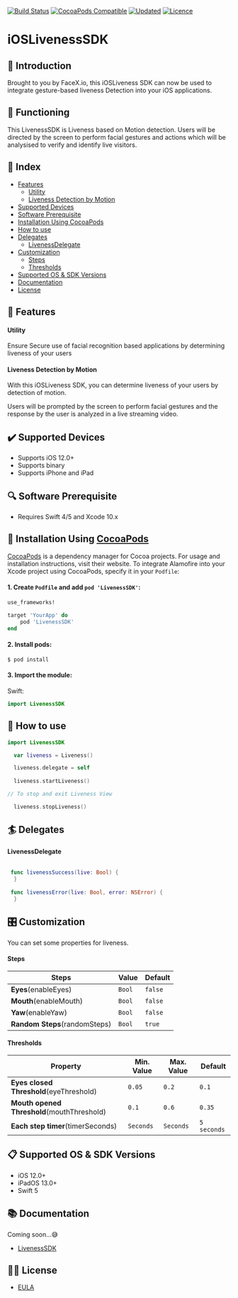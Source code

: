 
[![Build Status](https://img.shields.io/cocoapods/p/LivenessSDK)](https://img.shields.io/cocoapods/p/LivenessSDK)
[![CocoaPods Compatible](https://img.shields.io/cocoapods/v/LivenessSDK)](https://img.shields.io/cocoapods/v/LivenessSDK)
[![Updated](https://img.shields.io/github/last-commit/friendlynandy/LivenessSDK)](https://img.shields.io/github/last-commit/friendlynandy/LivenessSDK)
[![Licence](https://img.shields.io/cocoapods/l/LivenessSDK?color=red&logo=red)](https://img.shields.io/cocoapods/l/LivenessSDK?color=red&logo=red)


# iOSLivenessSDK

## 📜 Introduction
Brought to you by FaceX.io, this iOSLiveness SDK can now be used to integrate gesture-based liveness Detection into your iOS applications. 

## 🔧 Functioning
This LivenessSDK is Liveness based on Motion detection. Users will be directed by the screen to perform facial gestures and actions which will be analysised to verify and identify live visitors.  

## 📑 Index
* [Features](#-features)
   * [Utility](#utility)
   * [Liveness Detection by Motion](#liveness-detection-by-motion)   
* [Supported Devices](#️-supported-devices)
* [Software Prerequisite](#-software-prerequisite)
* [Installation Using CocoaPods](#-installation-using-cocoapods)
* [How to use](#-how-to-use)
* [Delegates](#-delegates)
   * [LivenessDelegate](#livenessdelegate)
* [Customization](#-customization)
  * [Steps](#steps)
  * [Thresholds](#thresholds)  
* [Supported OS & SDK Versions](#-supported-os--sdk-versions)
* [Documentation](#-documentation)
* [License](#-license)

## 🌟 Features

#### Utility
Ensure Secure use of facial recognition based applications by determining liveness of your users

#### Liveness Detection by Motion

With this iOSLiveness SDK, you can determine liveness of your users by detection of motion.

Users will be prompted by the screen to perform facial gestures and the response by the user is analyzed in a live streaming video.


## ✔️ Supported Devices
- Supports iOS 12.0+
- Supports binary
- Supports iPhone and iPad


## 🔍 Software Prerequisite 
- Requires Swift 4/5 and Xcode 10.x

## 📲 Installation Using [CocoaPods](https://cocoapods.org)

[CocoaPods](https://cocoapods.org) is a dependency manager for Cocoa projects. For usage and installation instructions, visit their website. To integrate Alamofire into your Xcode project using CocoaPods, specify it in your `Podfile`:


#### 1. Create `Podfile` and add `pod 'LivenessSDK'`:

```ruby
use_frameworks!

target 'YourApp' do
    pod 'LivenessSDK'
end
```

#### 2. Install pods:

```
$ pod install
```

#### 3. Import the module:

Swift:
```swift
import LivenessSDK
```

## 🐒 How to use
```swift
import LivenessSDK

  var liveness = Liveness()

  liveness.delegate = self
 
  liveness.startLiveness()

// To stop and exit Liveness View

  liveness.stopLiveness()

```

## 🏄 Delegates

#### LivenessDelegate

```swift

 func livenessSuccess(live: Bool) {
  }
  
 func livenessError(live: Bool, error: NSError) {
  }

```

## 🎛 Customization

You can set some properties for liveness.

#### Steps
| Steps | Value | Default | 
| ------- | ------- |------- | 
| **Eyes**(enableEyes)  | `Bool` | `false` | 
| **Mouth**(enableMouth)   | `Bool` | `false` | 
| **Yaw**(enableYaw)   | `Bool` | `false` | 
| **Random Steps**(randomSteps)   | `Bool` | `true` | 


#### Thresholds
| Property | Min. Value | Max. Value | Default | 
| ------- | ------- | ------- |------- | 
| **Eyes closed Threshold**(eyeThreshold)  | `0.05` | `0.2` | `0.1` | 
| **Mouth opened Threshold**(mouthThreshold)   | `0.1` | `0.6` | `0.35` | 
| **Each step timer**(timerSeconds)   | `Seconds`| `Seconds` | `5 seconds` | 


## 📋 Supported OS & SDK Versions
* iOS 12.0+
* iPadOS 13.0+
* Swift 5

## 📚 Documentation 
Coming soon...😅

- [LivenessSDK](https://nuclearace.github.io/LivenessSDK/Classes/LivenessSDK.html)

## 👮🏻 License

- [EULA](https://github.com/friendlynandy/LivenessSDK/blob/master/LICENCE)
